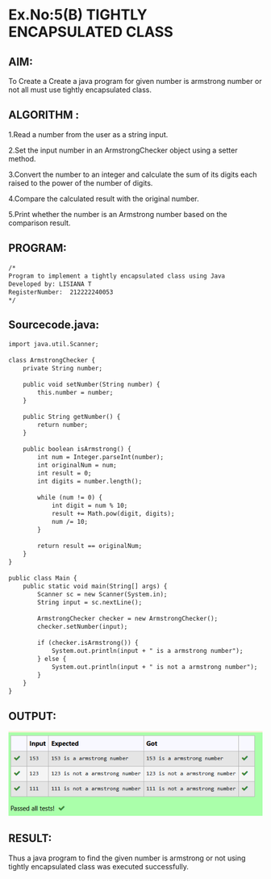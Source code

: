 # Ex.No:5(B) TIGHTLY ENCAPSULATED CLASS

## AIM:
To Create a Create a java program for given number is armstrong number or not all must use tightly encapsulated class. 

## ALGORITHM :

1.Read a number from the user as a string input.

2.Set the input number in an ArmstrongChecker object using a setter method.

3.Convert the number to an integer and calculate the sum of its digits each raised to the power of the number of digits.

4.Compare the calculated result with the original number.

5.Print whether the number is an Armstrong number based on the comparison result.

## PROGRAM:
 ```
/*
Program to implement a tightly encapsulated class using Java
Developed by: LISIANA T
RegisterNumber:  212222240053 
*/
```

## Sourcecode.java:
```
import java.util.Scanner;

class ArmstrongChecker {
    private String number;

    public void setNumber(String number) {
        this.number = number;
    }

    public String getNumber() {
        return number;
    }

    public boolean isArmstrong() {
        int num = Integer.parseInt(number);
        int originalNum = num;
        int result = 0;
        int digits = number.length();

        while (num != 0) {
            int digit = num % 10;
            result += Math.pow(digit, digits);
            num /= 10;
        }

        return result == originalNum;
    }
}

public class Main {
    public static void main(String[] args) {
        Scanner sc = new Scanner(System.in);
        String input = sc.nextLine();

        ArmstrongChecker checker = new ArmstrongChecker();
        checker.setNumber(input);

        if (checker.isArmstrong()) {
            System.out.println(input + " is a armstrong number");
        } else {
            System.out.println(input + " is not a armstrong number");
        }
    }
}
```

## OUTPUT:

![image](https://github.com/lisianathiruselvan/19AI307_JAVA/blob/067bd2a3bf774d642c582af5d8271824d0d26963/Module-05/DAY-2/Screenshot%202025-05-21%20211324.png)

## RESULT:
Thus a java program to find the given number is armstrong or not using tightly encapsulated class was executed successfully.



